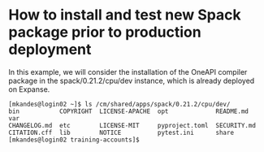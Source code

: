 # How to install and test new Spack package prior to production deployment

In this example, we will consider the installation of the OneAPI compiler package in the spack/0.21.2/cpu/dev instance, which is already deployed on Expanse.

```
[mkandes@login02 ~]$ ls /cm/shared/apps/spack/0.21.2/cpu/dev/
bin           COPYRIGHT  LICENSE-APACHE  opt             README.md    var
CHANGELOG.md  etc        LICENSE-MIT     pyproject.toml  SECURITY.md
CITATION.cff  lib        NOTICE          pytest.ini      share
[mkandes@login02 training-accounts]$
```
